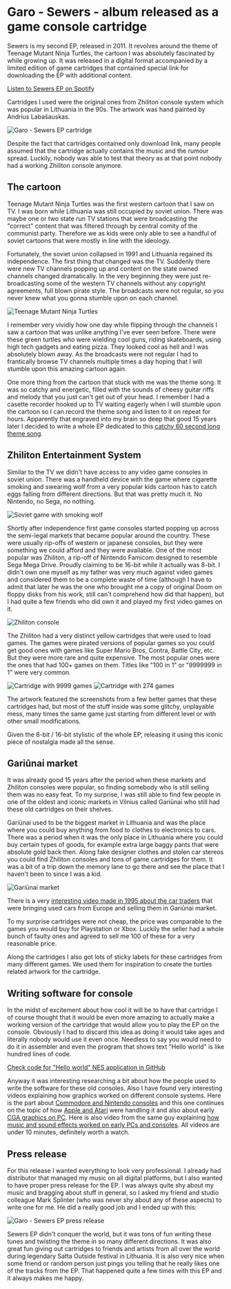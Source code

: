 # Garo - Sewers - album released as a game console cartridge

Sewers is my second EP, released in 2011. It revolves around the theme of Teenage Mutant Ninja Turtles, the cartoon I was absolutely fascinated by while growing up. It was released in a digital format accompanied by a limited edition of game cartridges that contained special link for downloading the EP with additional content.

[Listen to Sewers EP on Spotify](https://open.spotify.com/album/4iaDsRDf6yEUWVrZM5ty3Z)

Cartridges I used were the original ones from Zhiliton console system which was popular in Lithuania in the 90s. The artwork was hand painted by Andrius Labašauskas.

![Garo - Sewers EP cartridge](https://tamulaitis.lt/images/sewers/garo-sewers-ep-cartidge.webp#padding-on-mobile)

Despite the fact that cartridges contained only download link, many people assumed that the cartridge actually contains the music and the rumour spread. Luckily, nobody was able to test that theory as at that point nobody had a working Zhiliton console anymore.


## The cartoon

Teenage Mutant Ninja Turtles was the first western cartoon that I saw on TV. I was born while Lithuania was still occupied by soviet union. There was maybe one or two state run TV stations that were broadcasting the "correct" content that was filtered through by central comity of the communist party. Therefore we as kids were only able to see a handful of soviet cartoons that were mostly in line with the ideology.

Fortunately, the soviet union collapsed in 1991 and Lithuania regained its independence. The first thing that changed was the TV. Suddenly there were new TV channels popping up and content on the state owned channels changed dramatically. In the very beginning they were just re-broadcasting some of the western TV channels without any copyright agreements, full blown pirate style. The broadcasts were not regular, so you never knew what you gonna stumble upon on each channel.

![Teenage Mutant Ninja Turtles](https://tamulaitis.lt/images/sewers/tnmt.webp)

I remember very vividly how one day while flipping through the channels I saw a cartoon that was unlike anything I've ever seen before. There were these green turtles who were wielding cool guns, riding skateboards, using high tech gadgets and eating pizza. They looked cool as hell and I was absolutely blown away. As the broadcasts were not regular I had to frantically browse TV channels multiple times a day hoping that I will stumble upon this amazing cartoon again.

One more thing from the cartoon that stuck with me was the theme song. It was so catchy and energetic, filled with the sounds of cheesy guitar riffs and melody that you just can't get out of your head. I remember I had a casette recorder hooked up to TV waiting eagerly when I will stumble upon the cartoon so I can record the theme song and listen to it on repeat for hours. Apparently that engraved into my brain so deep that good 15 years later I decided to write a whole EP dedicated to this [catchy 60 second long theme song](https://www.youtube.com/watch?v=bojx9BDpJks).


## Zhiliton Entertainment System

Similar to the TV we didn't have access to any video game consoles in soviet union. There was a handheld device with the game where cigarette smoking and swearing wolf from a very popular kids cartoon has to catch eggs falling from different directions. But that was pretty much it. No Nintendo, no Sega, no nothing.

![Soviet game with smoking wolf](https://tamulaitis.lt/images/sewers/elektronika-nu-pogodi.webp)

Shortly after independence first game consoles started popping up across the semi-legal markets that became popular around the country. These were usually rip-offs of western or japanese consoles, but they were something we could afford and they were available. One of the most popular was Zhiliton, a rip-off of Nintendo Famicom designed to resemble Sega Mega Drive. Proudly claiming to be 16-bit while it actually was 8-bit. I didn't own one myself as my father was very much against video games and considered them to be a complete waste of time (although I have to admit that later he was the one who brought me a copy of original Doom on floppy disks from his work, still can't comprehend how did that happen), but I had quite a few friends who did own it and played my first video games on it.

![Zhiliton console](https://tamulaitis.lt/images/sewers/zhiliton.webp#padding-on-mobile)

The Zhiliton had a very distinct yellow cartridges that were used to load games. The games were pirated versions of popular games so you could get good ones with games like Super Mario Bros, Contra, Battle City, etc. But they were more rare and quite expensive. The most popular ones were the ones that had 100+ games on them. Titles like "100 in 1" or "9999999 in 1" were very common.

![Cartridge with 9999 games](https://tamulaitis.lt/images/sewers/cartidge-9999-in-1.webp#padding-on-mobile)
![Cartridge with 274 games](https://tamulaitis.lt/images/sewers/cartidge-274-in-1.webp#padding-on-mobile)

The artwork featured the screenshots from a few better games that these cartridges had, but most of the stuff inside was some glitchy, unplayable mess, many times the same game just starting from different level or with other small modifications.

Given the 8-bit / 16-bit stylistic of the whole EP, releasing it using this iconic piece of nostalgia made all the sense.


## Gariūnai market

It was already good 15 years after the period when these markets and Zhiliton consoles were popular, so finding somebody who is still selling them was no easy feat. To my surprise, I was still able to find few people in one of the oldest and iconic markets in Vilnius called Gariūnai who still had these old cartridges on their shelves.

Gariūnai used to be the biggest market in Lithuania and was the place where you could buy anything from food to clothes to electronics to cars. There was a period when it was the only place in Lithuania where you could buy certain types of goods, for example extra large baggy pants that were absolute gold back then. Along fake designer clothes and stolen car stereos you could find Zhiliton consoles and tons of game cartridges for them. It was a bit of a trip down the memory lane to go there and see the place that I haven't been to since I was a kid.

![Gariūnai market](https://tamulaitis.lt/images/sewers/gariunai.webp)

There is a very [interesting video made in 1995 about the car traders](https://www.youtube.com/watch?v=4yhu2HS1Crg) that were bringing used cars from Europe and selling them in Gariūnai market.

To my surprise cartridges were not cheap, the price was comparable to the games you would buy for Playstation or Xbox. Luckily the seller had a whole bunch of faulty ones and agreed to sell me 100 of these for a very reasonable price.

Along the cartridges I also got lots of sticky labels for these cartridges from many different games. We used them for inspiration to create the turtles related artwork for the cartridge.


## Writing software for console

In the midst of excitement about how cool it will be to have that cartridge I of course thought that it would be even more amazing to actually make a working version of the cartridge that would allow you to play the EP on the console. Obviously I had to discard this idea as doing it would take ages and literally nobody would use it even once. Needless to say you would need to do it in assembler and even the program that shows text "Hello world" is like hundred lines of code.

[Check code for "Hello world" NES application in GitHub](https://github.com/pedroafabri/NES-Hello-World/blob/master/src/helloworld.asm#embed)

Anyway it was interesting researching a bit about how the people used to write the software for these old consoles. Also I have found very interesting videos explaining how graphics worked on different console systems. Here is the part about [Commodore and Nintendo consoles](https://www.youtube.com/watch?v=Tfh0ytz8S0k) and this one continues on the topic of how [Apple and Atari](https://www.youtube.com/watch?v=_rsycfDliZU) were handling it and also about early [CGA graphics on PC](https://www.youtube.com/watch?v=niKblgZupOc). Here is also video from the same guy explaining [how music and sound effects worked on early PCs and consoles](https://www.youtube.com/watch?v=q_3d1x2VPxk). All videos are under 10 minutes, definitely worth a watch.


## Press release

For this release I wanted everything to look very professional. I already had distributor that managed my music on all digital platforms, but I also wanted to have proper press release for the EP. I was always quite shy about my music and bragging about stuff in general, so I asked my friend and studio colleague Mark Splinter (who was never shy about any of these aspects) to write one for me. He did a really good job and I ended up with this:

![Garo - Sewers EP press release](https://tamulaitis.lt/images/sewers/garo-sewers-ep-press-release.webp)

Sewers EP didn't conquer the world, but it was tons of fun writing these tunes and twisting the theme in so many different directions. It was also great fun giving out cartridges to friends and artists from all over the world during legendary Satta Outside festival in Lithuania. It is also very nice when some friend or random person just pings you telling that he really likes one of the tracks from the EP. That happened quite a few times with this EP and it always makes me happy.

<!-- This is v1.0 of this article. -->